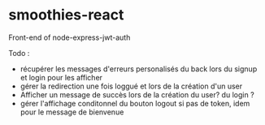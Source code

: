 # smoothies-react
Front-end of node-express-jwt-auth

Todo : 
- récupérer les messages d'erreurs personalisés du back lors du signup et login pour les afficher
- gérer la redirection une fois loggué et lors de la création d'un user
- Afficher un message de succès lors de la création du user? du login ? 
- gérer l'affichage conditonnel du bouton logout si pas de token, idem pour le message de bienvenue